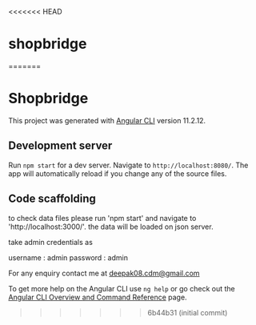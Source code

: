 <<<<<<< HEAD
# shopbridge
=======
# Shopbridge

This project was generated with [Angular CLI](https://github.com/angular/angular-cli) version 11.2.12.

## Development server

Run `npm start` for a dev server. Navigate to `http://localhost:8080/`. The app will automatically reload if you change any of the source files.

## Code scaffolding

to check data files please run 'npm start' and navigate to 'http://localhost:3000/'. the data will be loaded on json server.

take admin credentials as 

username : admin
password : admin

For any enquiry contact me at deepak08.cdm@gmail.com

To get more help on the Angular CLI use `ng help` or go check out the [Angular CLI Overview and Command Reference](https://angular.io/cli) page.
>>>>>>> 6b44b31 (initial commit)
